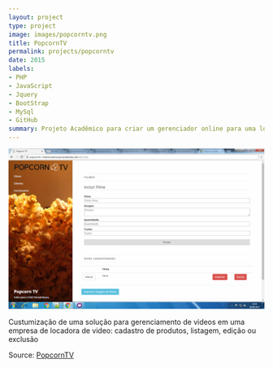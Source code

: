 ```yaml
---
layout: project
type: project
image: images/popcorntv.png
title: PopcornTV
permalink: projects/popcorntv
date: 2015
labels:
- PHP
- JavaScript
- Jquery
- BootStrap
- MySql
- GitHub
summary: Projeto Acadêmico para criar um gerenciador online para uma locadora de video. Usando Php puro.
---
```


<img class="ui right floated rounded image" src="../images/popcorntv.png">

Custumização de uma solução para gerenciamento de videos em uma empresa de locadora de video: cadastro de produtos, listagem, edição ou exclusão 
 

 Source: <a href="https://github.com/PopCornTV-VideoLocadora">
			<i class="large github icon"></i> PopcornTV
		 </a>

		 
		 

		 